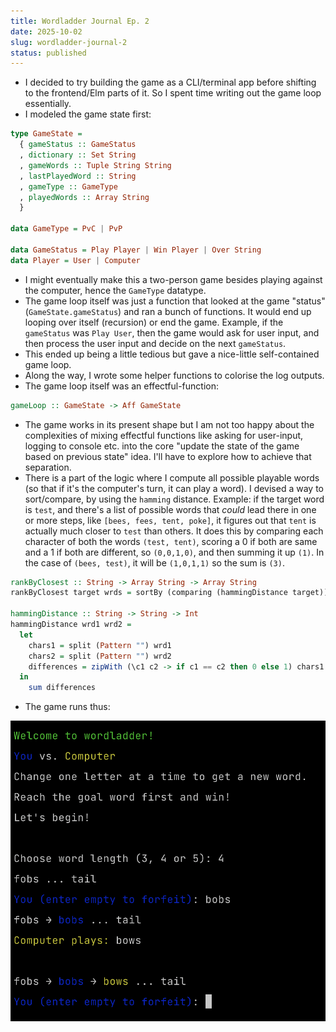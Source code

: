 ```yaml
---
title: Wordladder Journal Ep. 2
date: 2025-10-02
slug: wordladder-journal-2
status: published
---
```


- I decided to try building the game as a CLI/terminal app before shifting to the frontend/Elm parts of it. So I spent time writing out the game loop essentially.
- I modeled the game state first:

```haskell
type GameState =
  { gameStatus :: GameStatus
  , dictionary :: Set String
  , gameWords :: Tuple String String
  , lastPlayedWord :: String
  , gameType :: GameType
  , playedWords :: Array String
  }

data GameType = PvC | PvP

data GameStatus = Play Player | Win Player | Over String
data Player = User | Computer
```

- I might eventually make this a two-person game besides playing against the computer, hence the `GameType` datatype.
- The game loop itself was just a function that looked at the game "status" (`GameState.gameStatus`) and ran a bunch of functions. It would end up looping over itself (recursion) or end the game. Example, if the `gameStatus` was `Play User`, then the game would ask for user input, and then process the user input and decide on the next `gameStatus`.
- This ended up being a little tedious but gave a nice-little self-contained game loop.
- Along the way, I wrote some helper functions to colorise the log outputs.
- The game loop itself was an effectful-function:

```haskell
gameLoop :: GameState -> Aff GameState
```

- The game works in its present shape but I am not too happy about the complexities of mixing effectful functions like asking for user-input, logging to console etc. into the core "update the state of the game based on previous state" idea. I'll have to explore how to achieve that separation.
- There is a part of the logic where I compute all possible playable words (so that if it's the computer's turn, it can play a word). I devised a way to sort/compare, by using the `hamming` distance. Example: if the target word is `test`, and there's a list of possible words that _could_ lead there in one or more steps, like `[bees, fees, tent, poke]`, it figures out that `tent` is actually much closer to `test` than others. It does this by comparing each character of both the words `(test, tent)`, scoring a 0 if both are same and a 1 if both are different, so `(0,0,1,0)`, and then summing it up `(1)`. In the case of `(bees, test)`, it will be `(1,0,1,1)` so the sum is `(3)`.

```haskell
rankByClosest :: String -> Array String -> Array String
rankByClosest target wrds = sortBy (comparing (hammingDistance target)) wrds

hammingDistance :: String -> String -> Int
hammingDistance wrd1 wrd2 =
  let
    chars1 = split (Pattern "") wrd1
    chars2 = split (Pattern "") wrd2
    differences = zipWith (\c1 c2 -> if c1 == c2 then 0 else 1) chars1 chars2
  in
    sum differences
```

- The game runs thus:

![](/images/wordladder.png)
